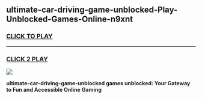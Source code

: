 
## ultimate-car-driving-game-unblocked-Play-Unblocked-Games-Online-n9xnt
<h3>
<a href="https://premium76.site?title=ultimate-car-driving-game-unblocked&ref=24A">CLICK TO PLAY</a></h3>
<hr>

<h3>
<a href="https://premium76.site?title=ultimate-car-driving-game-unblocked&ref=24A">CLICK 2 PLAY</a>
  
</h3>

<a href="https://premium76.site?title=ultimate-car-driving-game-unblocked&ref=24A"><img src="https://clearcache.store/games.png"></a>


**ultimate-car-driving-game-unblocked games unblocked: Your Gateway to Fun and Accessible Online Gaming**
